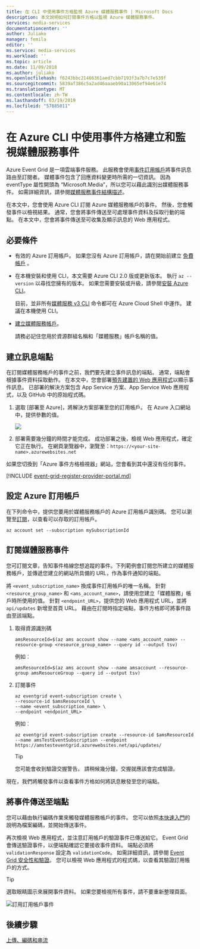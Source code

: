 ```yaml
---
title: 在 CLI 中使用事件方格監視 Azure 媒體服務事件 | Microsoft Docs
description: 本文說明如何訂閱事件方格以監視 Azure 媒體服務事件。
services: media-services
documentationcenter: ''
author: Juliako
manager: femila
editor: ''
ms.service: media-services
ms.workload: ''
ms.topic: article
ms.date: 11/09/2018
ms.author: juliako
ms.openlocfilehash: f6243bbc21466361aed7cbb7193f3a7b7c7e539f
ms.sourcegitcommit: 5839af386c5a2ad46aaaeb90a13065ef94e61e74
ms.translationtype: MT
ms.contentlocale: zh-TW
ms.lasthandoff: 03/19/2019
ms.locfileid: "57885011"
---
```

# <a name="create-and-monitor-media-services-events-with-event-grid-using-the-azure-cli"></a>在 Azure CLI 中使用事件方格建立和監視媒體服務事件

Azure Event Grid 是一項雲端事件服務。 此服務會使用[事件訂用帳戶](../../event-grid/concepts.md#event-subscriptions)將事件訊息路由至訂閱者。 媒體事件包含了回應資料變更時所需的一切資訊。 因為 eventType 屬性開頭為 “Microsoft.Media”，所以您可以藉此識別出媒體服務事件。 如需詳細資訊，請參閱[媒體服務事件結構描述](media-services-event-schemas.md)。

在本文中，您會使用 Azure CLI 訂閱 Azure 媒體服務帳戶的事件。 然後，您會觸發事件以檢視結果。 通常，您會將事件傳送至可處理事件資料及採取行動的端點。 在本文中，您會將事件傳送至可收集及顯示訊息的 Web 應用程式。

## <a name="prerequisites"></a>必要條件

- 有效的 Azure 訂用帳戶。 如果您沒有 Azure 訂用帳戶，請在開始前建立 [免費帳戶](https://azure.microsoft.com/free/?ref=microsoft.com&utm_source=microsoft.com&utm_medium=docs&utm_campaign=visualstudio) 。
- 在本機安裝和使用 CLI，本文需要 Azure CLI 2.0 版或更新版本。 執行 `az --version` 以尋找您擁有的版本。 如果您需要安裝或升級，請參閱[安裝 Azure CLI](/cli/azure/install-azure-cli)。 

    目前，並非所有[媒體服務 v3 CLI](https://aka.ms/ams-v3-cli-ref) 命令都可在 Azure Cloud Shell 中運作。 建議在本機使用 CLI。

- [建立媒體服務帳戶](create-account-cli-how-to.md)。

    請務必記住您用於資源群組名稱和「媒體服務」帳戶名稱的值。

## <a name="create-a-message-endpoint"></a>建立訊息端點

在訂閱媒體服務帳戶的事件之前，我們要先建立事件訊息的端點。 通常，端點會根據事件資料採取動作。 在本文中，您會部署[預先建置的 Web 應用程式](https://github.com/Azure-Samples/azure-event-grid-viewer)以顯示事件訊息。 已部署的解決方案包含 App Service 方案、App Service Web 應用程式，以及 GitHub 中的原始程式碼。

1. 選取 [部署至 Azure]，將解決方案部署至您的訂用帳戶。 在 Azure 入口網站中，提供參數的值。

   <a href="https://portal.azure.com/#create/Microsoft.Template/uri/https%3A%2F%2Fraw.githubusercontent.com%2FAzure-Samples%2Fazure-event-grid-viewer%2Fmaster%2Fazuredeploy.json" target="_blank"><img src="https://azuredeploy.net/deploybutton.png"/></a>

1. 部署需要幾分鐘的時間才能完成。 成功部署之後，檢視 Web 應用程式，確定它正在執行。 在網頁瀏覽器中，瀏覽至：`https://<your-site-name>.azurewebsites.net`

如果您切換到「Azure 事件方格檢視器」網站，您會看到其中還沒有任何事件。
   
[!INCLUDE [event-grid-register-provider-portal.md](../../../includes/event-grid-register-provider-portal.md)]

## <a name="set-the-azure-subscription"></a>設定 Azure 訂用帳戶

在下列命令中，提供您要用於媒體服務帳戶的 Azure 訂用帳戶識別碼。 您可以瀏覽至[訂閱](https://portal.azure.com/#blade/Microsoft_Azure_Billing/SubscriptionsBlade)，以查看可以存取的訂用帳戶。

```azurecli
az account set --subscription mySubscriptionId
```

## <a name="subscribe-to-media-services-events"></a>訂閱媒體服務事件

您可訂閱文章，告知事件格線您想追蹤的事件。下列範例會訂閱您所建立的媒體服務帳戶，並傳遞您建立的網站所具備的 URL，作為事件通知的端點。 

將 `<event_subscription_name>` 換成事件訂用帳戶的唯一名稱。 針對 `<resource_group_name>` 和 `<ams_account_name>`，請使用您建立「媒體服務」帳戶時所使用的值。 針對 `<endpoint_URL>`，提供您的 Web 應用程式 URL，並將 `api/updates` 新增至首頁 URL。 藉由在訂閱時指定端點，事件方格即可將事件路由至該端點。 

1. 取得資源識別碼

    ```azurecli
    amsResourceId=$(az ams account show --name <ams_account_name> --resource-group <resource_group_name> --query id --output tsv)
    ```

    例如︰

    ```
    amsResourceId=$(az ams account show --name amsaccount --resource-group amsResourceGroup --query id --output tsv)
    ```

2. 訂閱事件

    ```azurecli
    az eventgrid event-subscription create \
    --resource-id $amsResourceId \
    --name <event_subscription_name> \
    --endpoint <endpoint_URL>
    ```

    例如︰

    ```
    az eventgrid event-subscription create --resource-id $amsResourceId --name amsTestEventSubscription --endpoint https://amstesteventgrid.azurewebsites.net/api/updates/
    ```    

    > [!TIP]
    > 您可能會收到驗證交握警告。 請稍候幾分鐘，交握就應該會完成驗證。

現在，我們將觸發事件以查看事件方格如何將訊息散發至您的端點。

## <a name="send-an-event-to-your-endpoint"></a>將事件傳送至端點

您可以藉由執行編碼作業來觸發媒體服務帳戶的事件。 您可以依照[本快速入門](stream-files-dotnet-quickstart.md)的說明為檔案編碼，並開始傳送事件。 

再次檢視 Web 應用程式，並注意訂用帳戶的驗證事件已傳送給它。 Event Grid 會傳送驗證事件，以便端點確認它要接收事件資料。 端點必須將 `validationResponse` 設定為 `validationCode`。 如需詳細資訊，請參閱 [Event Grid 安全性和驗證](../../event-grid/security-authentication.md)。 您可以檢視 Web 應用程式的程式碼，以查看其驗證訂用帳戶的方式。

> [!TIP]
> 選取眼睛圖示來展開事件資料。 如果您要檢視所有事件，請不要重新整理頁面。

![訂用訂用帳戶事件](./media/monitor-events-portal/view-subscription-event.png)

## <a name="next-steps"></a>後續步驟

[上傳、編碼和串流](stream-files-tutorial-with-api.md)

